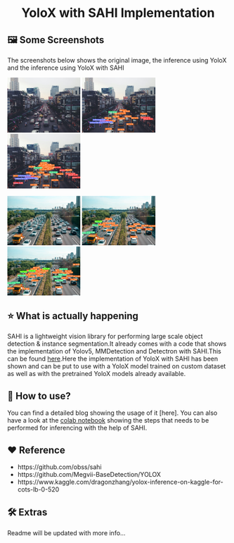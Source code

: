 <h1 align="center">YoloX with SAHI Implementation</h1>

## :framed_picture: Some Screenshots
The screenshots below shows the original image, the inference using YoloX and the inference using YoloX with SAHI
<p float="left">
  <img src="https://github.com/Resham-Sundar/sahi-yolox/blob/main/demo/demo_data/bev-car6.jpg" width="33%" />
  <img src="https://github.com/Resham-Sundar/sahi-yolox/blob/main/demo/demo_data/output1-yolox.png" width="33%" /> 
  <img src="https://github.com/Resham-Sundar/sahi-yolox/blob/main/demo/demo_data/output1-yolox-sahi.png" width="33%" />
</p>
<p float="left">
  <img src="https://github.com/Resham-Sundar/sahi-yolox/blob/main/demo/demo_data/bev-car7.jpeg" width="33%" />
  <img src="https://github.com/Resham-Sundar/sahi-yolox/blob/main/demo/demo_data/output2-yolox.png" width="33%" /> 
  <img src="https://github.com/Resham-Sundar/sahi-yolox/blob/main/demo/demo_data/output2-yolox-sahi.png" width="33%" />
</p>

## :star: What is actually happening
SAHI is a lightweight vision library for performing large scale object detection & instance segmentation.It already comes with a code that shows the implementation of Yolov5, MMDetection and Detectron with SAHI.This can be found [here](https://github.com/obss/sahi).Here the implementation of YoloX with SAHI has been shown and can be put to use with a YoloX model trained on custom dataset as well as with the pretrained YoloX models already available.

## :dizzy: How to use?
You can find a detailed blog showing the usage of it [here]. You can also have a look at the [colab notebook](https://colab.research.google.com/drive/1NhbFATMoH_4TPyOwnq2LS7Y66cQ5r5pV#scrollTo=3aAlTl0byPbs) showing the steps that needs to be performed for inferencing with the help of SAHI.

## :heart: Reference
<ul>
  <li>https://github.com/obss/sahi
  <li>https://github.com/Megvii-BaseDetection/YOLOX
  <li>https://www.kaggle.com/dragonzhang/yolox-inference-on-kaggle-for-cots-lb-0-520
</ul>

## :hammer_and_wrench: Extras
Readme will be updated with more info...
